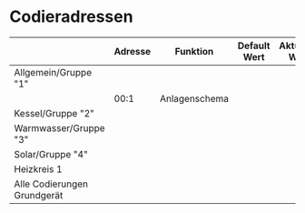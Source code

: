 # Codieradressen

||Adresse|Funktion|Default Wert|Aktueller Wert|Adresse (vcontrold)|
|---|---|---|---|---|---|
|Allgemein/Gruppe "1"|
||00:1|Anlagenschema|
|Kessel/Gruppe "2"|
|Warmwasser/Gruppe "3"|
|Solar/Gruppe "4"|
|Heizkreis 1|
|Alle Codierungen Grundgerät|
